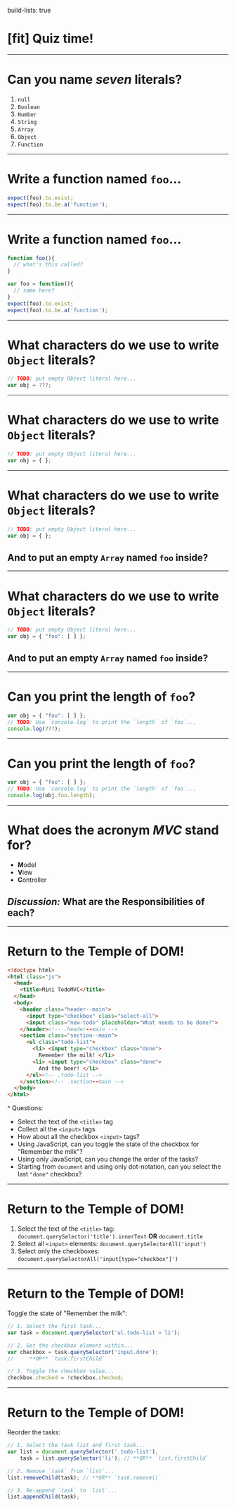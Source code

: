 build-lists: true

# [fit] Quiz time!

---

# Can you name _seven_ literals?

1. `null`
1. `Boolean`
1. `Number`
1. `String`
1. `Array`
1. `Object`
1. `Function`

---

# Write a function named `foo`...

```javascript
expect(foo).to.exist;
expect(foo).to.be.a('function');
```

---

# Write a function named `foo`...

```javascript
function foo(){
  // what's this called?
}

var foo = function(){
  // same here?
}
expect(foo).to.exist;
expect(foo).to.be.a('function');
```

---

# What characters do we use to write `Object` literals?

```javascript
// TODO: put empty Object literal here...
var obj = ???;
```

---

# What characters do we use to write `Object` literals?

```javascript
// TODO: put empty Object literal here...
var obj = { };
```

---

# What characters do we use to write `Object` literals?

```javascript
// TODO: put empty Object literal here...
var obj = { };
```

## And to put an empty `Array` named `foo` inside?

---

# What characters do we use to write `Object` literals?

```javascript
// TODO: put empty Object literal here...
var obj = { "foo": [ ] };
```

## And to put an empty `Array` named `foo` inside?

---

# Can you print the length of `foo`?

```javascript
var obj = { "foo": [ ] };
// TODO: Use `console.log` to print the `length` of `foo`...
console.log(???);
```

---

# Can you print the length of `foo`?

```javascript
var obj = { "foo": [ ] };
// TODO: Use `console.log` to print the `length` of `foo`...
console.log(obj.foo.length);
```

---

# What does the acronym _MVC_ stand for?

* **M**odel
* **V**iew
* **C**ontroller

## _Discussion:_ What are the Responsibilities of each?

---

# Return to the Temple of DOM!

```html
<!doctype html>
<html class="js">
  <head>
    <title>Mini TodoMVC</title>
  </head>
  <body>
    <header class="header--main">
      <input type="checkbox" class="select-all">
      <input class="new-todo" placeholder="What needs to be done?">
    </header><!-- .header--main -->
    <section class="section--main">
      <ul class="todo-list">
        <li> <input type="checkbox" class="done">
          Remember the milk! </li>
        <li> <input type="checkbox" class="done">
          And the beer! </li>
      </ul><!-- .todo-list -->
    </section><!-- .section--main -->
  </body>
</html>
```

^ Questions:
* Select the text of the `<title>` tag
* Collect all the `<input>` tags
* How about all the checkbox `<input>` tags?
* Using JavaScript, can you toggle the state of the checkbox for "Remember the milk"?
* Using only JavaScript, can you change the order of the tasks?
* Starting from `document` and using only dot-notation, can you select the last `"done"` checkbox?

---

# Return to the Temple of DOM!

1. Select the text of the `<title>` tag:
  `document.querySelector('title').innerText`
  **OR** `document.title`
1. Select all `<input>` elements: `document.querySelectorAll('input')`
1. Select only the checkboxes: `document.querySelectorAll('input[type="checkbox"]')`

---

# Return to the Temple of DOM!

Toggle the state of "Remember the milk":

```javascript
// 1. Select the first task...
var task = document.querySelector('ul.todo-list > li');

// 2. Get the checkbox element within...
var checkbox = task.querySelector('input.done');
//     **OR** `task.firstChild`

// 3. Toggle the checkbox value...
checkbox.checked = !checkbox.checked;
```

---

# Return to the Temple of DOM!

Reorder the tasks:

```javascript
// 1. Select the task list and first task...
var list = document.querySelector('.todo-list'),
    task = list.querySelector('li'); // **OR** `list.firstChild`

// 2. Remove `task` from `list`...
list.removeChild(task); // **OR** `task.remove()`

// 3. Re-append `task` to `list`...
list.appendChild(task);
```

